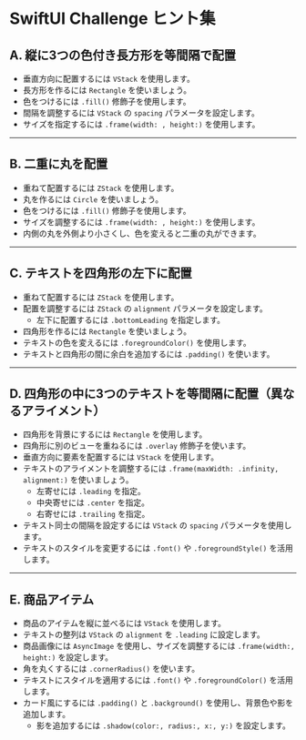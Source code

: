 # SwiftUI Challenge ヒント集

## A. 縦に3つの色付き長方形を等間隔で配置
- 垂直方向に配置するには `VStack` を使用します。
- 長方形を作るには `Rectangle` を使いましょう。
- 色をつけるには `.fill()` 修飾子を使用します。
- 間隔を調整するには `VStack` の `spacing` パラメータを設定します。
- サイズを指定するには `.frame(width: , height:)` を使用します。

---

## B. 二重に丸を配置
- 重ねて配置するには `ZStack` を使用します。
- 丸を作るには `Circle` を使いましょう。
- 色をつけるには `.fill()` 修飾子を使用します。
- サイズを調整するには `.frame(width: , height:)` を使用します。
- 内側の丸を外側より小さくし、色を変えると二重の丸ができます。

---

## C. テキストを四角形の左下に配置
- 重ねて配置するには `ZStack` を使用します。
- 配置を調整するには `ZStack` の `alignment` パラメータを設定します。
  - 左下に配置するには `.bottomLeading` を指定します。
- 四角形を作るには `Rectangle` を使いましょう。
- テキストの色を変えるには `.foregroundColor()` を使用します。
- テキストと四角形の間に余白を追加するには `.padding()` を使います。

---

## D. 四角形の中に3つのテキストを等間隔に配置（異なるアライメント）
- 四角形を背景にするには `Rectangle` を使用します。
- 四角形に別のビューを重ねるには `.overlay` 修飾子を使います。
- 垂直方向に要素を配置するには `VStack` を使用します。
- テキストのアライメントを調整するには `.frame(maxWidth: .infinity, alignment:)` を使いましょう。
  - 左寄せには `.leading` を指定。
  - 中央寄せには `.center` を指定。
  - 右寄せには `.trailing` を指定。
- テキスト同士の間隔を設定するには `VStack` の `spacing` パラメータを使用します。
- テキストのスタイルを変更するには `.font()` や `.foregroundStyle()` を活用します。

---

## E. 商品アイテム
- 商品のアイテムを縦に並べるには `VStack` を使用します。
- テキストの整列は `VStack` の `alignment` を `.leading` に設定します。
- 商品画像には `AsyncImage` を使用し、サイズを調整するには `.frame(width:, height:)` を設定します。
- 角を丸くするには `.cornerRadius()` を使います。
- テキストにスタイルを適用するには `.font()` や `.foregroundColor()` を活用します。
- カード風にするには `.padding()` と `.background()` を使用し、背景色や影を追加します。
  - 影を追加するには `.shadow(color:, radius:, x:, y:)` を設定します。

